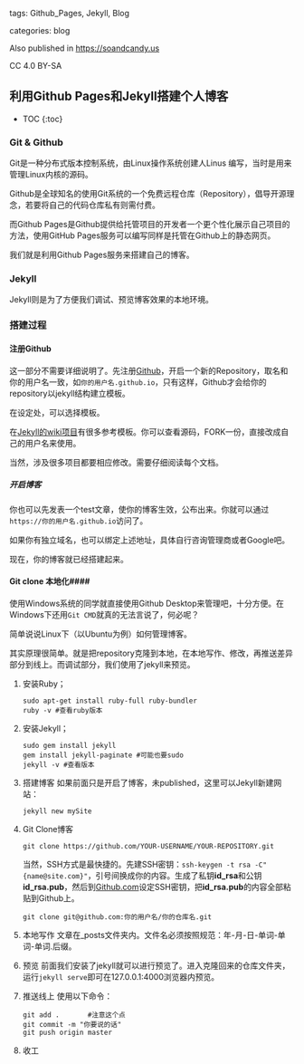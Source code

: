﻿tags: Github_Pages, Jekyll, Blog

categories: blog

Also published in https://soandcandy.us

CC 4.0 BY-SA



## 利用Github Pages和Jekyll搭建个人博客 ##

* TOC
{:toc}

### Git & Github ###

Git是一种分布式版本控制系统，由Linux操作系统创建人Linus 编写，当时是用来管理Linux内核的源码。

Github是全球知名的使用Git系统的一个免费远程仓库（Repository），倡导开源理念，若要将自己的代码仓库私有则需付费。

而Github Pages是Github提供给托管项目的开发者一个更个性化展示自己项目的方法，使用GitHub Pages服务可以编写同样是托管在Github上的静态网页。

我们就是利用Github Pages服务来搭建自己的博客。

### Jekyll ###
Jekyll则是为了方便我们调试、预览博客效果的本地环境。

### 搭建过程 ###

#### 注册Github ####

这一部分不需要详细说明了。先注册[Github](https://github.com)，开启一个新的Repository，取名和你的用户名一致，如`你的用户名.github.io`，只有这样，Github才会给你的repository以jekyll结构建立模板。

在设定处，可以选择模板。

在[Jekyll的wiki项目](https://github.com/jekyll/jekyll/wiki/sites)有很多参考模板。你可以查看源码，FORK一份，直接改成自己的用户名来使用。

当然，涉及很多项目都要相应修改。需要仔细阅读每个文档。

##### 开启博客 #####

你也可以先发表一个test文章，使你的博客生效，公布出来。你就可以通过`https://你的用户名.github.io`访问了。

如果你有独立域名，也可以绑定上述地址，具体自行咨询管理商或者Google吧。

现在，你的博客就已经搭建起来。

#### Git clone 本地化####

使用Windows系统的同学就直接使用Github Desktop来管理吧，十分方便。在Windows下还用`Git CMD`就真的无法言说了，何必呢？

简单说说Linux下（以Ubuntu为例）如何管理博客。

其实原理很简单。就是把repository克隆到本地，在本地写作、修改，再推送差异部分到线上。而调试部分，我们使用了jekyll来预览。

1. 安装Ruby；
    ```
    sudo apt-get install ruby-full ruby-bundler
    ruby -v #查看ruby版本
    ```
    
2. 安装Jekyll；
    ```
    sudo gem install jekyll 
    gem install jekyll-paginate #可能也要sudo
    jekyll -v #查看版本
    ```
    
3. 搭建博客
    如果前面只是开启了博客，未published，这里可以Jekyll新建网站：
    ```
    jekyll new mySite
    ```
    
4. Git Clone博客
    ```
    git clone https://github.com/YOUR-USERNAME/YOUR-REPOSITORY.git
    ```
    
    当然，SSH方式是最快捷的。先建SSH密钥：`ssh-keygen -t rsa -C"{name@site.com}"`，引号间换成你的内容。生成了私钥**id_rsa**和公钥**id_rsa.pub**，然后到[Github.com](https://github.com)设定SSH密钥，把**id_rsa.pub**的内容全部粘贴到Github上。
    
    ```
    git clone git@github.com:你的用户名/你的仓库名.git
    ```
    
5. 本地写作
    文章在_posts文件夹内。文件名必须按照规范：年-月-日-单词-单词-单词.后缀。

6. 预览
前面我们安装了jekyll就可以进行预览了。进入克隆回来的仓库文件夹，运行`jekyll serve`即可在127.0.0.1:4000浏览器内预览。

7. 推送线上
使用以下命令：
    ```
    git add .       #注意这个点
    git commit -m "你要说的话"
    git push origin master
    ```
   
8. 收工

